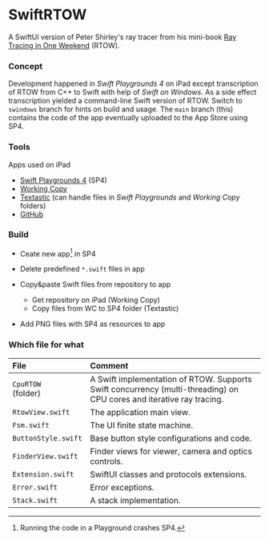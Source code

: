 # SwiftRTOW
A SwiftUI version of Peter Shirley's ray tracer from his mini-book [Ray Tracing in One Weekend](https://github.com/RayTracing/raytracing.github.io/) (RTOW).

### Concept
Development happened in *Swift Playgrounds 4* on iPad except transcription of RTOW from C++ to Swift with help of *Swift on Windows*. As a side effect transcription yielded a command-line Swift version of RTOW. Switch to `swindows` branch for hints on build and usage. The `main` branch (this) contains the code of the app eventually uploaded to the App Store using SP4. 

### Tools
Apps used on iPad
- [Swift Playgrounds 4](https://apps.apple.com/de/app/swift-playgrounds/id908519492) (SP4)
- [Working Copy](https://workingcopyapp.com/)
- [Textastic](https://www.textasticapp.com/) (can handle files in *Swift Playgrounds* and *Working Copy* folders)
- [GitHub](https://apps.apple.com/us/app/github/id1477376905)

### Build
- Ceate new app[^1] in SP4
- Delete predefined `*.swift` files in app
- Copy&paste Swift files from repository to app

  - Get repository on iPad (Working Copy)
  - Copy files from WC to SP4 folder (Textastic)

- Add PNG files with SP4 as resources to app

[^1]: Running the code in a Playground crashes SP4.

### Which file for what
|File|Comment|
|:---|:------|
|`CpuRTOW`<br>(folder)|A Swift implementation of RTOW. Supports Swift concurrency (multi-threading) on CPU cores and iterative ray tracing.|
|`RtowView.swift`|The application main view.|
|`Fsm.swift`|The UI finite state machine.|
|`ButtonStyle.swift`|Base button style configurations and code.|
|`FinderView.swift`|Finder views for viewer, camera and optics controls.|
|`Extension.swift`|SwiftUI classes and protocols extensions.|
|`Error.swift`|Error exceptions.|
|`Stack.swift`|A stack implementation.|
